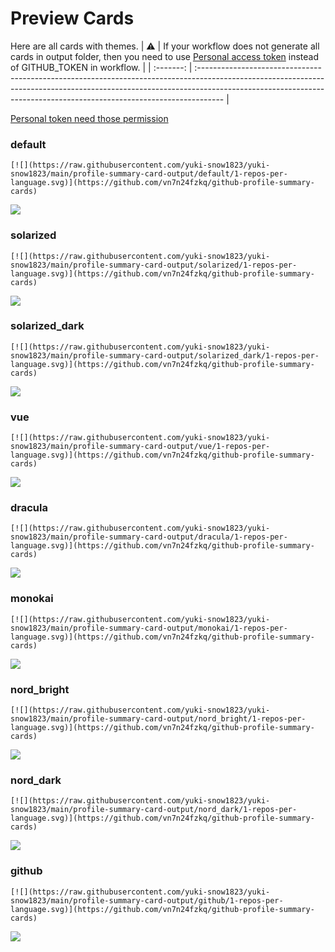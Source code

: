 
# Preview Cards

Here are all cards with themes.
| :warning: | If your workflow does not generate all cards in output folder, then you need to use [Personal access token](https://docs.github.com/en/actions/configuring-and-managing-workflows/creating-and-storing-encrypted-secrets) instead of GITHUB_TOKEN in workflow. |
| :-------: | :------------------------------------------------------------------------------------------------------------------------------------------------------------------------------------------------------------------------------------------------ |

[Personal token need those permission](https://github.com/vn7n24fzkq/github-profile-summary-cards/wiki/Personal-access-token-permissions)


### default


```
[![](https://raw.githubusercontent.com/yuki-snow1823/yuki-snow1823/main/profile-summary-card-output/default/1-repos-per-language.svg)](https://github.com/vn7n24fzkq/github-profile-summary-cards)
```
![](https://raw.githubusercontent.com/yuki-snow1823/yuki-snow1823/main/profile-summary-card-output/default/1-repos-per-language.svg)


### solarized


```
[![](https://raw.githubusercontent.com/yuki-snow1823/yuki-snow1823/main/profile-summary-card-output/solarized/1-repos-per-language.svg)](https://github.com/vn7n24fzkq/github-profile-summary-cards)
```
![](https://raw.githubusercontent.com/yuki-snow1823/yuki-snow1823/main/profile-summary-card-output/solarized/1-repos-per-language.svg)


### solarized_dark


```
[![](https://raw.githubusercontent.com/yuki-snow1823/yuki-snow1823/main/profile-summary-card-output/solarized_dark/1-repos-per-language.svg)](https://github.com/vn7n24fzkq/github-profile-summary-cards)
```
![](https://raw.githubusercontent.com/yuki-snow1823/yuki-snow1823/main/profile-summary-card-output/solarized_dark/1-repos-per-language.svg)


### vue


```
[![](https://raw.githubusercontent.com/yuki-snow1823/yuki-snow1823/main/profile-summary-card-output/vue/1-repos-per-language.svg)](https://github.com/vn7n24fzkq/github-profile-summary-cards)
```
![](https://raw.githubusercontent.com/yuki-snow1823/yuki-snow1823/main/profile-summary-card-output/vue/1-repos-per-language.svg)


### dracula


```
[![](https://raw.githubusercontent.com/yuki-snow1823/yuki-snow1823/main/profile-summary-card-output/dracula/1-repos-per-language.svg)](https://github.com/vn7n24fzkq/github-profile-summary-cards)
```
![](https://raw.githubusercontent.com/yuki-snow1823/yuki-snow1823/main/profile-summary-card-output/dracula/1-repos-per-language.svg)


### monokai


```
[![](https://raw.githubusercontent.com/yuki-snow1823/yuki-snow1823/main/profile-summary-card-output/monokai/1-repos-per-language.svg)](https://github.com/vn7n24fzkq/github-profile-summary-cards)
```
![](https://raw.githubusercontent.com/yuki-snow1823/yuki-snow1823/main/profile-summary-card-output/monokai/1-repos-per-language.svg)


### nord_bright


```
[![](https://raw.githubusercontent.com/yuki-snow1823/yuki-snow1823/main/profile-summary-card-output/nord_bright/1-repos-per-language.svg)](https://github.com/vn7n24fzkq/github-profile-summary-cards)
```
![](https://raw.githubusercontent.com/yuki-snow1823/yuki-snow1823/main/profile-summary-card-output/nord_bright/1-repos-per-language.svg)


### nord_dark


```
[![](https://raw.githubusercontent.com/yuki-snow1823/yuki-snow1823/main/profile-summary-card-output/nord_dark/1-repos-per-language.svg)](https://github.com/vn7n24fzkq/github-profile-summary-cards)
```
![](https://raw.githubusercontent.com/yuki-snow1823/yuki-snow1823/main/profile-summary-card-output/nord_dark/1-repos-per-language.svg)


### github


```
[![](https://raw.githubusercontent.com/yuki-snow1823/yuki-snow1823/main/profile-summary-card-output/github/1-repos-per-language.svg)](https://github.com/vn7n24fzkq/github-profile-summary-cards)
```
![](https://raw.githubusercontent.com/yuki-snow1823/yuki-snow1823/main/profile-summary-card-output/github/1-repos-per-language.svg)

